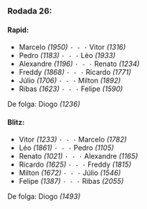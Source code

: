 ### Rodada 26:

#### Rapid:

* Marcelo *(1950)* `· - ·` Vitor *(1316)*  
* Pedro *(1183)* `· - ·` Léo *(1933)*  
* Alexandre *(1196)* `· - ·` Renato *(1234)*  
* Freddy *(1868)* `· - ·` Ricardo *(1771)*  
* Júlio *(1706)* `· - ·` Milton *(1892)*  
* Ribas *(1623)* `· - ·` Felipe *(1590)*  

De folga: Diogo *(1236)*

#### Blitz:

* Vitor *(1233)* `· - ·` Marcelo *(1782)*  
* Léo *(1861)* `· - ·` Pedro *(1105)*  
* Renato *(1021)* `· - ·` Alexandre *(1165)*  
* Ricardo *(1625)* `· - ·` Freddy *(1815)*  
* Milton *(1672)* `· - ·` Júlio *(1546)*  
* Felipe *(1387)* `· - ·` Ribas *(2055)*  

De folga: Diogo *(1493)*

